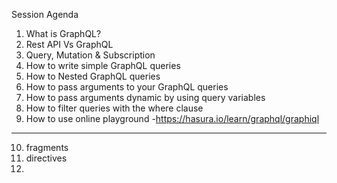 Session Agenda
1.	What is GraphQL?
2.	Rest API Vs GraphQL
3.	Query, Mutation & Subscription
4.	How to write simple GraphQL queries
5.	How to Nested GraphQL queries
6.	How to pass arguments to your GraphQL queries
7.	How to pass arguments dynamic by using query variables
8.	How to filter queries with the where clause
9.	How to use online playground -https://hasura.io/learn/graphql/graphiql
-----
10. fragments
11. directives
12. 